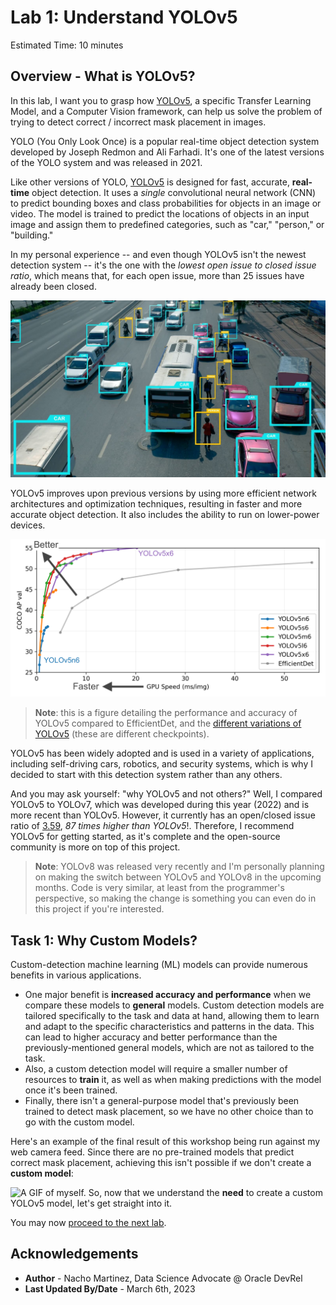 # Lab 1: Understand YOLOv5

Estimated Time: 10 minutes

## Overview - What is YOLOv5?

In this lab, I want you to grasp how [YOLOv5](https://github.com/ultralytics/yolov5), a specific Transfer Learning Model, and a Computer Vision framework, can help us solve the problem of trying to detect correct / incorrect mask placement in images.
 

YOLO (You Only Look Once) is a popular real-time object detection system developed by Joseph Redmon and Ali Farhadi. It's one of the latest versions of the YOLO system and was released in 2021.

Like other versions of YOLO, [YOLOv5](https://github.com/ultralytics/yolov5) is designed for fast, accurate, **real-time** object detection. It uses a _single_ convolutional neural network (CNN) to predict bounding boxes and class probabilities for objects in an image or video. The model is trained to predict the locations of objects in an input image and assign them to predefined categories, such as "car," "person," or "building."

In my personal experience -- and even though YOLOv5 isn't the newest detection system -- it's the one with the *lowest open issue to closed issue ratio*, which means that, for each open issue, more than 25 issues have already been closed.

![YOLOv5 example](./images/yolov5_example.jpg)

YOLOv5 improves upon previous versions by using more efficient network architectures and optimization techniques, resulting in faster and more accurate object detection. It also includes the ability to run on lower-power devices.

![YOLOv5 performance](./images/yolov5_performance.png)
> **Note**: this is a figure detailing the performance and accuracy of YOLOv5 compared to EfficientDet, and the [different variations of YOLOv5](https://github.com/ultralytics/yolov5#why-yolov5) (these are different checkpoints).

YOLOv5 has been widely adopted and is used in a variety of applications, including self-driving cars, robotics, and security systems, which is why I decided to start with this detection system rather than any others.

And you may ask yourself: "why YOLOv5 and not others?" Well, I compared YOLOv5 to YOLOv7, which was developed during this year (2022) and is more recent than YOLOv5. However, it currently has an open/closed issue ratio of [3.59](https://github.com/WongKinYiu/yolov7/issues), *87 times higher than YOLOv5*!. Therefore, I recommend YOLOv5 for getting started, as it's complete and the open-source community is more on top of this project. 
> **Note**: YOLOv8 was released very recently and I'm personally planning on making the switch between YOLOv5 and YOLOv8 in the upcoming months. Code is very similar, at least from the programmer's perspective, so making the change is something you can even do in this project if you're interested.

## Task 1: Why Custom Models?

Custom-detection machine learning (ML) models can provide numerous benefits in various applications.

- One major benefit is **increased accuracy and performance** when we compare these models to **general** models. Custom detection models are tailored specifically to the task and data at hand, allowing them to learn and adapt to the specific characteristics and patterns in the data. This can lead to higher accuracy and better performance than the previously-mentioned general models, which are not as tailored to the task.
- Also, a custom detection model will require a smaller number of resources to **train** it, as well as when making predictions with the model once it's been trained.
- Finally, there isn't a general-purpose model that's previously been trained to detect mask placement, so we have no other choice than to go with the custom model.

Here's an example of the final result of this workshop being run against my web camera feed. Since there are no pre-trained models that predict correct mask placement, achieving this isn't possible if we don't create a **custom model**:

![A GIF of myself.](./images/myself.gif)
So, now that we understand the **need** to create a custom YOLOv5 model, let's get straight into it.

You may now [proceed to the next lab](#next).


## Acknowledgements

* **Author** - Nacho Martinez, Data Science Advocate @ Oracle DevRel
* **Last Updated By/Date** - March 6th, 2023